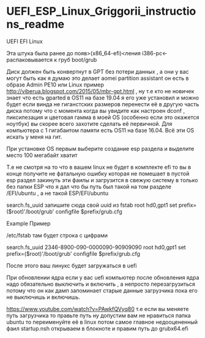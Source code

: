 # UEFI_ESP_Linux_Griggorii_instructions_readme
UEFI EFI Linux

Эта штука была ранее до появ>(x86_64-efi)<ления i386-pc<- распаковывается к груб boot/grub

Диск должен быть конвертнут в GPT без потери данных , а они у вас могут быть как я думаю это делает aomei partition assistant 
он есть в образе Admin PE10 или Linux пример http://viberua.blogspot.com/2015/05/mbr-gpt.html , ну т.е кто не новичек знает что 
есть gparted в OS11 на базе 19.04 я его уже установил и можно будет если винда не гиганстских размеров перенести её в другую часть диска потому что с момента когда вы увидите как настроен dconf , пиксилезация и цветовая гамма в моей OS (особенно если это окажется ноутбук) вы скорее всего захотите сделать её первичной. Для компьютера с 1 гигабаитом памяти есть OS11 на базе 16.04. Всё эти OS искать у меня на гит.

При установке OS первым выберите создание esp раздела и выделите место 100 мегабайт хватит

Т.е не смотря на то что в вашем linux не будет в комплекте efi то вы в конце получите не фатальную ошибку которая не помешает 
в пустой esp раздел закинуть эти фаилы и загрузится в свежую систему в только без папки ESP что я дал что бы путь был такой на том разделе /EFI/ubuntu , а не
такой ESP/EFI/ubuntu


search.fs_uuid запишите сюда свой uuid из fstab  root hd0,gpt1 
set prefix=($root)'/boot/grub'
configfile $prefix/grub.cfg

Example Пример

/etc/fstab там будет строка с цифрами

search.fs_uuid 2346-8900-090-0000090-90909090  root hd0,gpt1 
set prefix=($root)'/boot/grub'
configfile $prefix/grub.cfg

После этого ваш линукс будет загружаться в uefi

При обновлении ядра если у вас uefi компьютер после обновления ядра надо обязательно выключить и включить , а непросто перезагрузиться потому что он как дамп запоминает старые данные загрузчика пока его не выключишь и включишь.

https://www.youtube.com/watch?v=PAwkfQVyq80  т.е если вы меняете путь загрузчика то правьте путь ну допустим вам не нравиться 
папка ubuntu то переименуйте её в linux  потом самое главное недооцененный фаил startup.nsh открываем в блокноте и правим путь
до grubx64.efi
